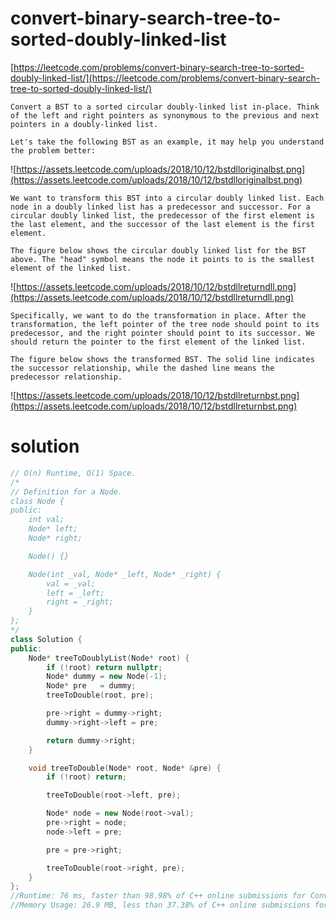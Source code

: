# convert-binary-search-tree-to-sorted-doubly-linked-list

[https://leetcode.com/problems/convert-binary-search-tree-to-sorted-doubly-linked-list/](https://leetcode.com/problems/convert-binary-search-tree-to-sorted-doubly-linked-list/)

```
Convert a BST to a sorted circular doubly-linked list in-place. Think of the left and right pointers as synonymous to the previous and next pointers in a doubly-linked list.

Let's take the following BST as an example, it may help you understand the problem better:
```
![https://assets.leetcode.com/uploads/2018/10/12/bstdlloriginalbst.png](https://assets.leetcode.com/uploads/2018/10/12/bstdlloriginalbst.png)
```
We want to transform this BST into a circular doubly linked list. Each node in a doubly linked list has a predecessor and successor. For a circular doubly linked list, the predecessor of the first element is the last element, and the successor of the last element is the first element.

The figure below shows the circular doubly linked list for the BST above. The "head" symbol means the node it points to is the smallest element of the linked list.
```

![https://assets.leetcode.com/uploads/2018/10/12/bstdllreturndll.png](https://assets.leetcode.com/uploads/2018/10/12/bstdllreturndll.png)

```
Specifically, we want to do the transformation in place. After the transformation, the left pointer of the tree node should point to its predecessor, and the right pointer should point to its successor. We should return the pointer to the first element of the linked list.

The figure below shows the transformed BST. The solid line indicates the successor relationship, while the dashed line means the predecessor relationship.
```
![https://assets.leetcode.com/uploads/2018/10/12/bstdllreturnbst.png](https://assets.leetcode.com/uploads/2018/10/12/bstdllreturnbst.png)

# solution

```c++
// O(n) Runtime, O(1) Space.
/*
// Definition for a Node.
class Node {
public:
    int val;
    Node* left;
    Node* right;

    Node() {}

    Node(int _val, Node* _left, Node* _right) {
        val = _val;
        left = _left;
        right = _right;
    }
};
*/
class Solution {
public:
    Node* treeToDoublyList(Node* root) {
        if (!root) return nullptr;
        Node* dummy = new Node(-1);
        Node* pre   = dummy;
        treeToDouble(root, pre);

        pre->right = dummy->right;
        dummy->right->left = pre;

        return dummy->right;
    }

    void treeToDouble(Node* root, Node* &pre) {
        if (!root) return;

        treeToDouble(root->left, pre);

        Node* node = new Node(root->val);
        pre->right = node;
        node->left = pre;

        pre = pre->right;

        treeToDouble(root->right, pre);
    }
};
//Runtime: 76 ms, faster than 98.98% of C++ online submissions for Convert Binary Search Tree to Sorted Doubly Linked List.
//Memory Usage: 26.9 MB, less than 37.38% of C++ online submissions for Convert Binary Search Tree to Sorted Doubly Linked List.
```
